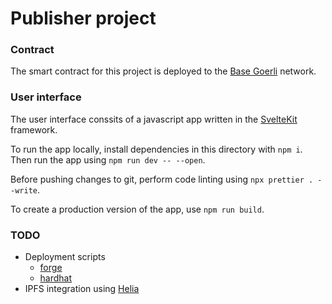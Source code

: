 # Publisher project

### Contract

The smart contract for this project is deployed to the [Base Goerli](https://goerli.basescan.org/) network.

### User interface

The user interface conssits of a javascript app written in the [SvelteKit](https://kit.svelte.dev/) framework.

To run the app locally, install dependencies in this directory with `npm i`. Then run the app using `npm run dev -- --open`.

Before pushing changes to git, perform code linting using `npx prettier . --write`.

To create a production version of the app, use `npm run build`.


### TODO
* Deployment scripts
    * [forge](https://www.alchemy.com/dapps/foundry-forge)
    * [hardhat](https://hardhat.org/hardhat-runner/docs/getting-started)
* IPFS integration using [Helia](https://github.com/ipfs/helia)
